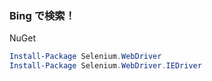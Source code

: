 ﻿### Bing で検索！

NuGet  
```PowerShell
Install-Package Selenium.WebDriver  
Install-Package Selenium.WebDriver.IEDriver
```